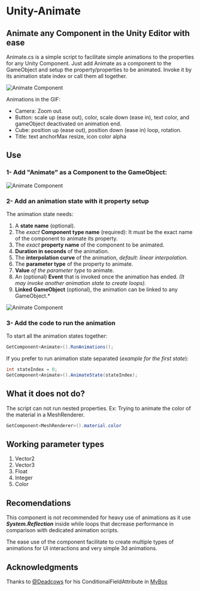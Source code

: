 # Unity-Animate

## Animate any Component in the Unity Editor with ease

Animate.cs is a simple script to facilitate simple animations to the properties for any Unity Component. Just add Animate as a component to the GameObject and setup the property/properties to be animated. Invoke it by its animation state index or call them all together.

![Animate Component](https://drive.google.com/uc?export=view&id=1EkVyjXoNt9zEwPtWaOUFFd2jpFwh6I9I)

Animations in the GIF:

 - Camera: Zoom out.
 - Button: scale up (ease out), color, scale down (ease in), text color, and gameObject deactivated on animation end.
 - Cube: position up (ease out), position down (ease in) loop, rotation.
 - Title: text anchorMax resize, icon color alpha
 
## Use

### 1- Add "Animate" as a Component to the GameObject:

![Animate Component](https://drive.google.com/uc?export=view&id=1F5d9Cv9anhvpPrhpqAdEhbLmN2To3wpz)

### 2- Add an animation state with it property setup

The animation state needs:

 1. A **state name** (optional).
 2. The *exact* **Component type name** (required): It must be the exact name of the component to animate its property.
 3. The *exact* **property name** of the component to be animated.
 4. **Duration in seconds** of the animation.
 5. The **interpolation curve** of the animation, *default: linear interpolation.*
 6. The **parameter type** of the property to animate.
 7. **Value** *of the parameter type* to animate.
 8. An (optional) **Event** that is invoked once the animation has ended. *(It may invoke another animation state to create loops).*
 9. **Linked GameObject** (optional), the animation can be linked to any GameObject.*

![Animate Component](https://drive.google.com/uc?export=view&id=1aLN4Qqq5zj2rhfQPVCeruDU9rWadZF-Q)

### 3- Add the code to run the animation

To start all the animation states together:

```csharp
GetComponent<Animate>().RunAnimations();
```

If you prefer to run animation state separated (*example for the first state*):

```csharp
int stateIndex = 0;
GetComponent<Animate>().AnimateState(stateIndex);
```

## What it does not do?
The script can not run nested properties. Ex: Trying to animate the color of the material in a MeshRenderer.

```csharp
GetComponent<MeshRenderer>().material.color
```

## Working parameter types

 1. Vector2
 2. Vector3
 3. Float
 4. Integer
 5. Color

## Recomendations
This component is not recommended for heavy use of animations as it use ***System.Reflection*** inside while loops that decrease performance in comparison with dedicated animation scripts.

The ease use of the component facilitate to create multiple types of animations for UI interactions and very simple 3d animations.

## Acknowledgments
Thanks to [@Deadcows](https://github.com/Deadcows) for his ConditionalFieldAttribute in [MyBox](https://github.com/Deadcows/MyBox)
